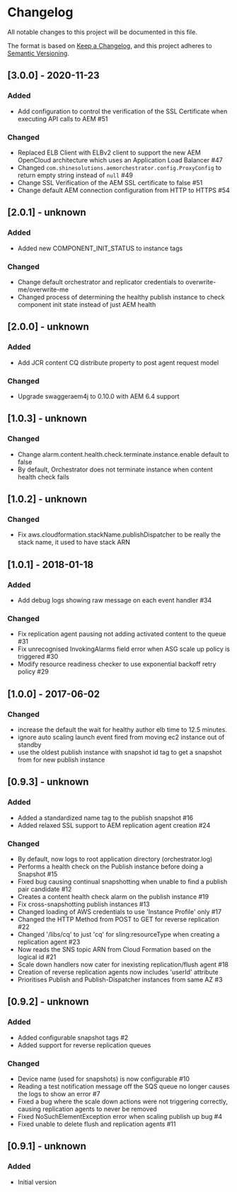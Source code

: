 # Changelog
All notable changes to this project will be documented in this file.

The format is based on [Keep a Changelog](https://keepachangelog.com/en/1.0.0/),
and this project adheres to [Semantic Versioning](https://semver.org/spec/v2.0.0.html).

## [3.0.0] - 2020-11-23

### Added
- Add configuration to control the verification of the SSL Certificate when executing API calls to AEM #51

### Changed
- Replaced ELB Client with ELBv2 client to support the new AEM OpenCloud architecture which uses an Application Load Balancer #47
- Changed `com.shinesolutions.aemorchestrator.config.ProxyConfig` to return empty string instead of `null` #49
- Change SSL Verification of the AEM SSL certificate to false #51
- Change default AEM connection configuration from HTTP to HTTPS #54

## [2.0.1] - unknown

### Added
- Added new COMPONENT_INIT_STATUS to instance tags

### Changed
- Change default orchestrator and replicator credentials to overwrite-me/overwrite-me
- Changed process of determining the healthy publish instance to check component init state instead of just AEM health

## [2.0.0] - unknown

### Added
- Add JCR content CQ distribute property to post agent request model

### Changed
- Upgrade swaggeraem4j to 0.10.0 with AEM 6.4 support

## [1.0.3] - unknown

### Changed
- Change alarm.content.health.check.terminate.instance.enable default to false
- By default, Orchestrator does not terminate instance when content health check fails

## [1.0.2] - unknown

### Changed
- Fix aws.cloudformation.stackName.publishDispatcher to be really the stack name, it used to have stack ARN

## [1.0.1] - 2018-01-18

### Added
- Add debug logs showing raw message on each event handler #34

### Changed
- Fix replication agent pausing not adding activated content to the queue #31
- Fix unrecognised InvokingAlarms field error when ASG scale up policy is triggered #30
- Modify resource readiness checker to use exponential backoff retry policy #29

## [1.0.0] - 2017-06-02

### Changed
- increase the default the wait for healthy author elb time to 12.5 minutes.
- ignore auto scaling launch event fired from moving ec2 instance out of standby
- use the oldest publish instance with snapshot id tag to get a snapshot from for new publish instance

## [0.9.3] - unknown

### Added
- Added a standardized name tag to the publish snapshot #16
- Added relaxed SSL support to AEM replication agent creation #24

### Changed
- By default, now logs to root application directory (orchestrator.log)
- Performs a health check on the Publish instance before doing a Snapshot #15
- Fixed bug causing continual snapshotting when unable to find a publish pair candidate #12
- Creates a content health check alarm on the publish instance #19
- Fix cross-snapshotting publish instances #13
- Changed loading of AWS credentials to use 'Instance Profile' only #17
- Changed the HTTP Method from POST to GET for reverse replication #22
- Changed '/libs/cq' to just 'cq' for sling:resourceType when creating a replication agent #23
- Now reads the SNS topic ARN from Cloud Formation based on the logical id #21
- Scale down handlers now cater for inexisting replication/flush agent #18
- Creation of reverse replication agents now includes 'userId' attribute
- Prioritises Publish and Publish-Dispatcher instances from same AZ #3

## [0.9.2] - unknown

### Added
- Added configurable snapshot tags #2
- Added support for reverse replication queues

### Changed
- Device name (used for snapshots) is now configurable #10
- Reading a test notification message off the SQS queue no longer causes the logs to show an error #7
- Fixed a bug where the scale down actions were not triggering correctly, causing replication agents to never be removed
- Fixed NoSuchElementException error when scaling publish up bug #4
- Fixed unable to delete flush and replication agents #11

## [0.9.1] - unknown

### Added
- Initial version
